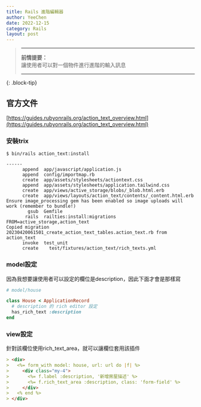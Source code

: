 ```yaml
---
title: Rails 進階編輯器
author: YeeChen
date: 2022-12-15
category: Rails
layout: post
---
```



> ---    
> **前情提要：**         
> 讓使用者可以對一個物件進行進階的輸入訊息
>    
> ---    
{: .block-tip}



官方文件
------

[https://guides.rubyonrails.org/action_text_overview.html](https://guides.rubyonrails.org/action_text_overview.html)


### 安裝trix


```shell
$ bin/rails action_text:install

------
      append  app/javascript/application.js
      append  config/importmap.rb
      create  app/assets/stylesheets/actiontext.css
      append  app/assets/stylesheets/application.tailwind.css
      create  app/views/active_storage/blobs/_blob.html.erb
      create  app/views/layouts/action_text/contents/_content.html.erb
Ensure image_processing gem has been enabled so image uploads will work (remember to bundle!)
        gsub  Gemfile
       rails  railties:install:migrations FROM=active_storage,action_text
Copied migration 20230420061501_create_action_text_tables.action_text.rb from action_text
      invoke  test_unit
      create    test/fixtures/action_text/rich_texts.yml
```

### model設定

因為我想要讓使用者可以設定的欄位是description，因此下面才會是那樣寫
```rb
# model/house

class House < ApplicationRecord
  # description 的 rich editor 設定
  has_rich_text :description
end
```


### view設定

針對該欄位使用rich_text_area，就可以讓欄位套用該插件
```md
> <div>
>   <%= form_with model: house, url: url do |f| %>
>     <div class="my-4">
>       <%= f.label :description, '新增房屋描述' %>
>       <%= f.rich_text_area :description, class: 'form-field' %>
>     </div>
>   <% end %>
> </div>
```

